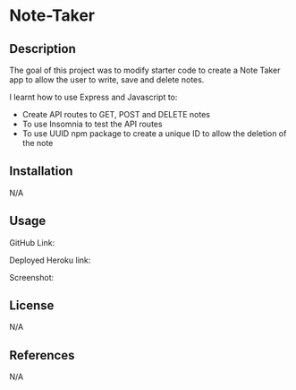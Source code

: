 # Note-Taker

## Description
The goal of this project was to modify starter code to create a Note Taker app to allow the user to write, save and delete notes.

I learnt how to use Express and Javascript to:
- Create API routes to GET, POST and DELETE notes
- To use Insomnia to test the API routes
- To use UUID npm package to create a unique ID to allow the deletion of the note

## Installation

N/A

## Usage

GitHub Link: 

Deployed Heroku link: 

Screenshot: 


## License

N/A


## References
N/A

